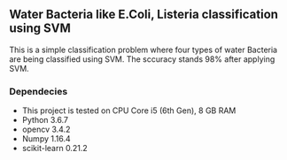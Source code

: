 <h2> Water Bacteria like E.Coli, Listeria classification using SVM </h2>
<p> This is a simple classification problem where four types of water Bacteria are being classified using SVM. The sccuracy stands 98% after applying SVM. </P>
<h3>Dependecies</h3>
<ul>
  <li>This project is tested on CPU Core i5 (6th Gen), 8 GB RAM</li>
  <li>Python 3.6.7</li>
  <li>opencv 3.4.2</li>
  <li>Numpy 1.16.4</li>
  <li>scikit-learn 0.21.2   </li>
</ul>
